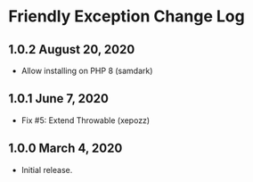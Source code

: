 # Friendly Exception Change Log

## 1.0.2 August 20, 2020

- Allow installing on PHP 8 (samdark)

## 1.0.1 June 7, 2020

- Fix #5: Extend Throwable (xepozz)

## 1.0.0 March 4, 2020

- Initial release.
